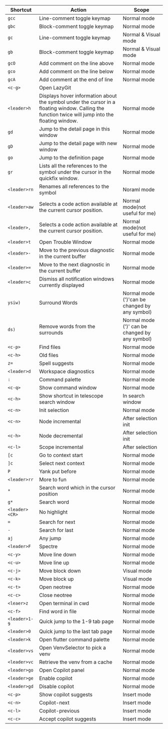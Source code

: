 | Shortcut | Action | Scope |
| --- | --- | --- |
| ```gcc``` | Line-comment toggle keymap | Normal mode |
| ```gbc``` | Block-comment toggle keymap | Normal mode |
| ```gc``` | Line-comment toggle keymap | Normal & Visual mode |
| ```gb``` | Block-comment toggle keymap | Normal & Visual mode |
| ```gcO``` | Add comment on the line above | Normal mode |
| ```gco``` | Add comment on the line below | Normal mode |
| ```gcA``` | Add comment at the end of line | Normal mode |
| ```<c-g>``` | Open LazyGit | |
| ```<leader>h``` |  Displays hover information about the symbol under the cursor in a floating window. Calling the function twice will jump into the floating window. | Normal mode |
| ```gd``` | Jump to the detail page in this window | Normal mode |
| ```gD``` | Jump to the detail page with new window | Normal mode |
| ```go``` | Jump to the definition page | Normal mode |
| ```gr``` | Lists all the references to the symbol under the cursor in the quickfix window. | Normal mode |
| ```<leader>rn``` | Renames all references to the symbol | Noraml mode |
| ```<leader>aw``` |  Selects a code action available at the current cursor position. | Normal mode(not useful for me) |
| ```<leader>,``` |  Selects a code action available at the current cursor position. | Normal mode(not useful for me) |
| ```<leader>t``` | Open Trouble Window | Normal mode |
| ```<leader>-``` |  Move to the previous diagnostic in the current buffer  | Normal mode |
| ```<leader>=``` |  Move to the next diagnostic in the current buffer | Normal mode |
| ```<leader>c``` | Dismiss all notification windows currently displayed | Normal mode |
| ```ysiw)``` | Surround Words | Normal mode (')'can be changed by any symbol) |
| ```ds)``` | Remove words from the surrounds | Normal mode (')' can be changed by any symbol) |
| ```<c-p>``` | Find files | Normal mode |
| ```<c-h>``` | Old files | Normal mode |
| ```z=``` | Spell suggests | Normal mode |
| ```<leader>d``` | Workspace diagnostics | Normal mode |
| ```:``` | Command palette | Normal mode |
| ```<c-q>``` | Show command window | Normal mode |
| ```<c-h>``` | Show shortcut in telescope search window | In search window |
| ```<c-n>``` | Init selection | Normal mode |
| ```<c-n>``` | Node incremental | After selection init |
| ```<c-h>``` | Node decremental | After selection init |
| ```<c-l>``` | Scope incremental | After selection |
| ```[c``` | Go to context start | Normal mode |
| ```]c``` | Select next context | Normal mode |
| ```P``` | Yank put before | Normal mode |
| ```<leader>rr``` | More to fun | Normal mode |
| ```*``` | Search word which in the cursor position | Normal mode |
| ```g*``` | Search word | Normal mode |
| ```<leader><CR>``` | No highlight| Normal mode |
| ```=``` | Search for next | Normal mode |
| ```-``` | Search for last | Normal mode |
| ```aj``` | Any jump | Normal mode |
| ```<leader>F``` | Spectre | Normal mode |
| ```<c-y>``` | Move line down | Normal mode |
| ```<c-u>``` | Move line up | Normal mode |
| ```<c-j>``` | Move block down | Visual mode |
| ```<c-k>``` | Move block up | Visual mode |
| ```<c-t>``` | Open neotree | Normal mode |
| ```<c-c>``` | Close neotree | Normal mode |
| ```<leaer>z``` | Open terminal in cwd | Normal mode |
| ```<c-f>``` | Find word in file | Normal mode |
| ```<leader>1-9``` | Quick jump to the 1-9 tab page | Normal mode |
| ```<leader>0``` | Quick jump to the last tab page | Normal mode |
| ```<leader>k``` | Open flutter command palette | Normal mode |
| ```<leader>vs``` | Open VenvSelector to pick a venv | Normal mode |
| ```<leader>vc``` | Retrieve the venv from a cache | Normal mode |
| ```<leader>go``` | Open Copilot panel | Normal mode |
| ```<leader>ge``` | Enable copilot | Normal mode |
| ```<leader>gd``` | Disable copilot | Normal mode |
| ```<c-p>``` | Show copilot suggests | Insert mode |
| ```<c-n>``` | Copilot-next | Insert mode |
| ```<c-l>``` | Copilot-previous | Insert mode |
| ```<c-c>``` | Accept copilot suggests | Insert mode |

